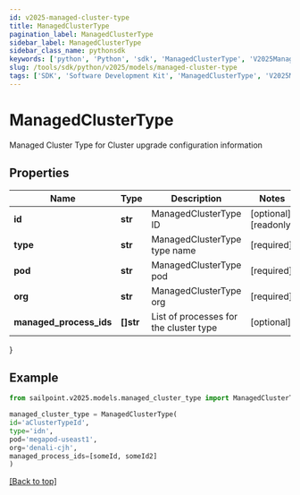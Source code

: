 ```yaml
---
id: v2025-managed-cluster-type
title: ManagedClusterType
pagination_label: ManagedClusterType
sidebar_label: ManagedClusterType
sidebar_class_name: pythonsdk
keywords: ['python', 'Python', 'sdk', 'ManagedClusterType', 'V2025ManagedClusterType'] 
slug: /tools/sdk/python/v2025/models/managed-cluster-type
tags: ['SDK', 'Software Development Kit', 'ManagedClusterType', 'V2025ManagedClusterType']
---
```


# ManagedClusterType

Managed Cluster Type for Cluster upgrade configuration information

## Properties

Name | Type | Description | Notes
------------ | ------------- | ------------- | -------------
**id** | **str** | ManagedClusterType ID | [optional] [readonly] 
**type** | **str** | ManagedClusterType type name | [required]
**pod** | **str** | ManagedClusterType pod | [required]
**org** | **str** | ManagedClusterType org | [required]
**managed_process_ids** | **[]str** | List of processes for the cluster type | [optional] 
}

## Example

```python
from sailpoint.v2025.models.managed_cluster_type import ManagedClusterType

managed_cluster_type = ManagedClusterType(
id='aClusterTypeId',
type='idn',
pod='megapod-useast1',
org='denali-cjh',
managed_process_ids=[someId, someId2]
)

```
[[Back to top]](#) 

